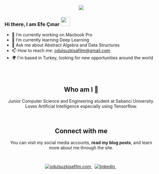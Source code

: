 <h1 align="center">
  <a href="https://git.io/typing-svg">
    <img src="https://readme-typing-svg.herokuapp.com/?lines=Hello!+👋;I+am+Efe+Çınar&center=true&size=25">
  </a>
</h1>

### Hi there, I am Efe Çınar <img src="https://user-images.githubusercontent.com/42378118/110234147-e3259600-7f4e-11eb-95be-0c4047144dea.gif" width="30">

- 🔭 I’m currently working on Macbook Pro
- 🌱 I’m currently learning Deep Learning
- 💬 Ask me about Abstract Algebra and Data Structures
- 📫 How to reach me: odulsuzkisafilm@gmail.com
- 🌍 I'm based in Turkey, looking for new opportunities around the world

<br></br>

<h2 align="center">
Who am I 👀 
</h2>
<p align="center">
Junior Computer Science and Engineering student at Sabanci University. Loves Artificial Intelligence especially using Tensorflow. 
</p>
<center>
<br>

<h2 align="center">
Connect with me 
</h2>
<p align="center">
  You can visit my social media accounts, <b>read my blog posts</b>, and learn more about me through the site.<br>
</p>  
<br>




<p align="center">
<a href="https://github.com/odulsuzkisafilm" target="_blank">
<img src=https://img.shields.io/badge/odulsuzkisafilm.com-%23121011.svg?style=for-the-badge&logo=github&logoColor=orange alt=odulsuzkisafilm.com style="margin-bottom: 5px;" />
</a> &nbsp;


<a href="https://www.linkedin.com/in/efe-çınar-634a21223/" target="_blank">
<img src=https://img.shields.io/badge/linkedin-%231E77B5.svg?&style=for-the-badge&logo=linkedin&logoColor=white alt=linkedin style="margin-bottom: 5px;" />
</a> &nbsp;

</p>  
  
</div>  
